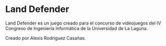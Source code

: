 # Land Defender

Land Defender es un juego creado para el concurso de videojuegos del IV Congreso de Ingeniería Informática de la Universidad de La Laguna.

Creado por Alexis Rodríguez Casañas.
